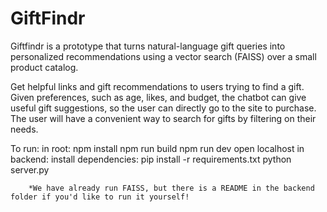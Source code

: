 # GiftFindr

Giftfindr is a prototype that turns natural-language gift queries into personalized recommendations using a vector search (FAISS) over a small product catalog.

Get helpful links and gift recommendations to users trying to find a gift. Given preferences, such as age, likes, and budget, the chatbot can give useful gift suggestions, so the user can directly go to the site to purchase. The user will have a convenient way to search for gifts by filtering on their needs.

To run:
    in root:
        npm install
        npm run build
        npm run dev
        open localhost
    in backend:
        install dependencies:
            pip install -r requirements.txt
        python server.py

        *We have already run FAISS, but there is a README in the backend folder if you'd like to run it yourself!